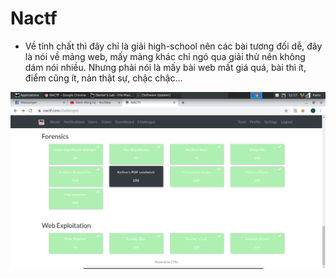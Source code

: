 # Nactf

- Về tính chất thì đây chỉ là giải high-school nên các bài tương đối dễ, đây là nói về mảng web, mấy mảng khác chỉ ngó qua giải thử nên không dám nói nhiều. Nhưng phải nói là mấy bài web mất giá quá, bài thì ít, điểm cũng ít, nản thật sự, chậc chậc...

![sc](image/web.png)
